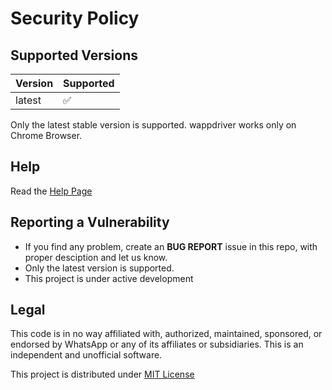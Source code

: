 # Security Policy

## Supported Versions


| Version | Supported          |
| ------- | ------------------ |
| latest   | ✅ |

Only the latest stable version is supported. wappdriver works only on Chrome Browser.

## Help

Read the [Help Page](https://aahnik.github.io/wappdriver/help/)

## Reporting a Vulnerability

- If you find any problem, create an **BUG REPORT** issue in this repo, with proper desciption and let us know. 
- Only the latest version is supported. 
- This project is under active development

## Legal

This code is in no way affiliated with, authorized, maintained, sponsored, or endorsed by WhatsApp or any of its affiliates or subsidiaries. This is an independent and unofficial software.

This project is distributed under [MIT License](https://github.com/aahnik/wappdriver/blob/main/LICENSE)

